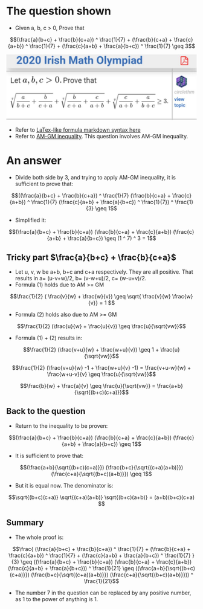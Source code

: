 # The question shown
- Given a, b, c > 0, Prove that
```math
(\frac{a}{b+c} + \frac{b}{c+a}) ^ \frac{1}{7} + (\frac{b}{c+a} + \frac{c}{a+b}) ^ \frac{1}{7} + (\frac{c}{a+b} + \frac{a}{b+c}) ^ \frac{1}{7} \geq 3
```
![Alt the question in image](olympiad_irish_math_2020.jpg)
- Refer to [LaTex-like formula markdown syntax here](https://docs.github.com/en/get-started/writing-on-github/working-with-advanced-formatting/writing-mathematical-expressions)
- Refer to [AM-GM inequality](https://en.wikipedia.org/wiki/AM%E2%80%93GM_inequality). This question involves AM-GM inequality.

# An answer
- Divide both side by 3, and trying to apply AM-GM inequality, it is sufficient to prove that:

```math
((\frac{a}{b+c} + \frac{b}{c+a}) ^ \frac{1}{7}  (\frac{b}{c+a} + \frac{c}{a+b}) ^ \frac{1}{7}  (\frac{c}{a+b} + \frac{a}{b+c}) ^ \frac{1}{7}) ^ \frac{1}{3} \geq 1
```
- Simplified it:

```math
(\frac{a}{b+c} + \frac{b}{c+a})  (\frac{b}{c+a} + \frac{c}{a+b}) (\frac{c}{a+b} + \frac{a}{b+c}) \geq (1 ^ 7) ^ 3 = 1
```

## Tricky part $`\frac{a}{b+c} + \frac{b}{c+a}`$
- Let u, v, w be a+b, b+c and c+a respectively. They are all positive. That results in a= (u-v+w)/2, b= (v-w+u)/2, c= (w-u+v)/2.
- Formula (1) holds due to AM >= GM
```math
\frac{1}{2} ( \frac{v}{w} + \frac{w}{v}) \geq \sqrt{ \frac{v}{w} \frac{w}{v}} = 1 
```
- Formula (2) holds also due to AM >= GM
```math
\frac{1}{2} (\frac{u}{w} + \frac{u}{v}) \geq \frac{u}{\sqrt{vw}}
```
- Formula (1) + (2) results in:

```math
\frac{1}{2} (\frac{v+u}{w} + \frac{w+u}{v}) \geq 1 + \frac{u}{\sqrt{vw}}
```
```math
\frac{1}{2} (\frac{v+u}{w} -1 + \frac{w+u}{v} -1) = \frac{v+u-w}{w} + \frac{w+u-v}{v} \geq \frac{u}{\sqrt{vw}}
```
```math
\frac{b}{w} + \frac{a}{v} \geq \frac{u}{\sqrt{vw}} = \frac{a+b}{\sqrt{(b+c)(c+a)}}
```

## Back to the question
- Return to the inequality to be proven:
```math
(\frac{a}{b+c} + \frac{b}{c+a})  (\frac{b}{c+a} + \frac{c}{a+b}) (\frac{c}{a+b} + \frac{a}{b+c}) \geq 1
```
- It is sufficient to prove that:
```math
(\frac{a+b}{\sqrt{(b+c)(c+a)}})  (\frac{b+c}{\sqrt{(c+a)(a+b)}})  (\frac{c+a}{\sqrt{(b+c)(a+b)}}) \geq 1
```

- But it is equal now. The denominator is:
```math
\sqrt{(b+c)(c+a)} \sqrt{(c+a)(a+b)} \sqrt{(b+c)(a+b)} = (a+b)(b+c)(c+a) 
```

## Summary
- The whole proof is:
```math
\frac{ (\frac{a}{b+c} + \frac{b}{c+a}) ^ \frac{1}{7} + (\frac{b}{c+a} + \frac{c}{a+b}) ^ \frac{1}{7} + (\frac{c}{a+b} + \frac{a}{b+c}) ^ \frac{1}{7} }{3}
\geq ((\frac{a}{b+c} + \frac{b}{c+a}) (\frac{b}{c+a} + \frac{c}{a+b}) (\frac{c}{a+b} + \frac{a}{b+c})) ^ \frac{1}{21}
\geq ((\frac{a+b}{\sqrt{(b+c)(c+a)}})  (\frac{b+c}{\sqrt{(c+a)(a+b)}}) (\frac{c+a}{\sqrt{(b+c)(a+b)}})) ^ \frac{1}{21}
```

- The number 7 in the question can be replaced by any positive number, as 1 to the power of anything is 1.
